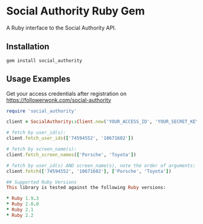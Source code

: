 # Social Authority Ruby Gem

A Ruby interface to the Social Authority API.

## Installation
    gem install social_authority

## Usage Examples

Get your access credentials after registration on https://followerwonk.com/social-authority

```ruby
require 'social_authority'

client = SocialAuthority::Client.new('YOUR_ACCESS_ID', 'YOUR_SECRET_KEY')

# fetch by user_id(s):
client.fetch_user_ids(['74594552', '10671602'])

# fetch by screen_name(s):
client.fetch_screen_names(['Porsche', 'Toyota'])

# fetch by user_id(s) AND screen_name(s), note the order of arguments:
client.fetch(['74594552', '10671602'], ['Porsche', 'Toyota'])

## Supported Ruby Versions
This library is tested against the following Ruby versions:

* Ruby 1.9.3
* Ruby 2.0.0
* Ruby 2.1
* Ruby 2.2
